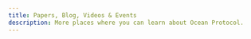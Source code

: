 ```yaml
---
title: Papers, Blog, Videos & Events
description: More places where you can learn about Ocean Protocol.
---
```


